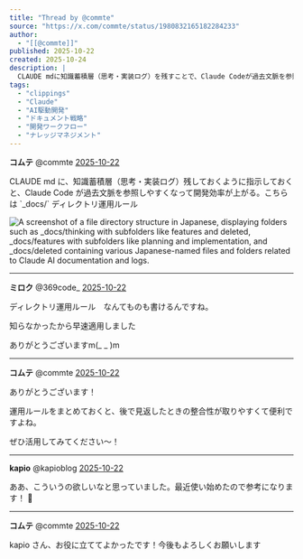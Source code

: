 ```yaml
---
title: "Thread by @commte"
source: "https://x.com/commte/status/1980832165182284233"
author:
  - "[[@commte]]"
published: 2025-10-22
created: 2025-10-24
description: |
  CLAUDE mdに知識蓄積層（思考・実装ログ）を残すことで、Claude Codeが過去文脈を参照しやすくなり開発効率が向上する。`_docs/`ディレクトリの運用ルールについてのスレッド。
tags:
  - "clippings"
  - "Claude"
  - "AI駆動開発"
  - "ドキュメント戦略"
  - "開発ワークフロー"
  - "ナレッジマネジメント"
---
```

**コムテ** @commte [2025-10-22](https://x.com/commte/status/1980832165182284233)

CLAUDE md に、知識蓄積層（思考・実装ログ）残しておくように指示しておくと、Claude Code が過去文脈を参照しやすくなって開発効率が上がる。こちらは \`\_docs/\` ディレクトリ運用ルール

![A screenshot of a file directory structure in Japanese, displaying folders such as _docs/thinking with subfolders like features and deleted, _docs/features with subfolders like planning and implementation, and _docs/deleted containing various Japanese-named files and folders related to Claude AI documentation and logs.](https://pbs.twimg.com/media/G31UKHcWAAA5P2E?format=jpg&name=large)

---

**ミロク** @369code\_ [2025-10-22](https://x.com/369code_/status/1980890638163014106)

ディレクトリ運用ルール　なんてものも書けるんですね。

知らなかったから早速適用しました

ありがとうございますm(\_ \_ )m

---

**コムテ** @commte [2025-10-22](https://x.com/commte/status/1980892420721308067)

ありがとうございます！

運用ルールをまとめておくと、後で見返したときの整合性が取りやすくて便利ですよね。

ぜひ活用してみてください〜！

---

**kapio** @kapioblog [2025-10-22](https://x.com/kapioblog/status/1980841251965661247)

ああ、こういうの欲しいなと思っていました。最近使い始めたので参考になります！ 🙏

---

**コムテ** @commte [2025-10-22](https://x.com/commte/status/1980841993497637339)

kapio さん、お役に立ててよかったです！今後もよろしくお願いします
